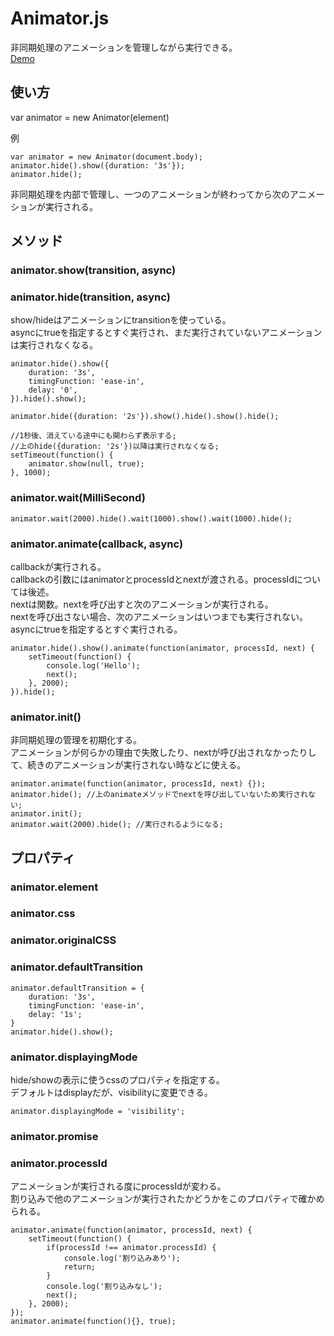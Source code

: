 # Animator.js


非同期処理のアニメーションを管理しながら実行できる。  
<a href="http://webkatu.github.io/Animator.js/demo.html" target="_blank">Demo</a>


## 使い方

var animator = new Animator(element)

例
```
var animator = new Animator(document.body);
animator.hide().show({duration: '3s'});
animator.hide();
```

非同期処理を内部で管理し、一つのアニメーションが終わってから次のアニメーションが実行される。


## メソッド

### animator.show(transition, async)  

### animator.hide(transition, async)  

show/hideはアニメーションにtransitionを使っている。  
asyncにtrueを指定するとすぐ実行され、まだ実行されていないアニメーションは実行されなくなる。

```
animator.hide().show({
	duration: '3s',
	timingFunction: 'ease-in',
	delay: '0',
}).hide().show();
```
```
animator.hide({duration: '2s'}).show().hide().show().hide();

//1秒後、消えている途中にも関わらず表示する;
//上のhide({duration: '2s'})以降は実行されなくなる;
setTimeout(function() {
	animator.show(null, true);
}, 1000);
```

### animator.wait(MilliSecond)

```
animator.wait(2000).hide().wait(1000).show().wait(1000).hide();
```

### animator.animate(callback, async)

callbackが実行される。  
callbackの引数にはanimatorとprocessIdとnextが渡される。processIdについては後述。  
nextは関数。nextを呼び出すと次のアニメーションが実行される。  
nextを呼び出さない場合、次のアニメーションはいつまでも実行されない。  
asyncにtrueを指定するとすぐ実行される。  

```
animator.hide().show().animate(function(animator, processId, next) {
	setTimeout(function() {
		console.log('Hello');
		next();
	}, 2000);
}).hide();
```

### animator.init()
非同期処理の管理を初期化する。  
アニメーションが何らかの理由で失敗したり、nextが呼び出されなかったりして、続きのアニメーションが実行されない時などに使える。  

```
animator.animate(function(animator, processId, next) {});
animator.hide(); //上のanimateメソッドでnextを呼び出していないため実行されない;
animator.init();
animator.wait(2000).hide(); //実行されるようになる;
```

## プロパティ

### animator.element
### animator.css
### animator.originalCSS
### animator.defaultTransition
```
animator.defaultTransition = {
	duration: '3s',
	timingFunction: 'ease-in',
	delay: '1s';
}
animator.hide().show();
```
### animator.displayingMode
hide/showの表示に使うcssのプロパティを指定する。  
デフォルトはdisplayだが、visibilityに変更できる。  
```
animator.displayingMode = 'visibility';
```
### animator.promise
### animator.processId
アニメーションが実行される度にprocessIdが変わる。  
割り込みで他のアニメーションが実行されたかどうかをこのプロパティで確かめられる。  
```
animator.animate(function(animator, processId, next) {
	setTimeout(function() {
		if(processId !== animator.processId) {
			console.log('割り込みあり');
			return;
		}
		console.log('割り込みなし');
		next();
	}, 2000);
});
animator.animate(function(){}, true);
```